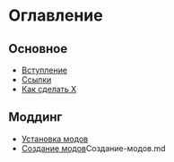 # Оглавление

## Основное
+ [Вступление](Основное/Вступление.md)
+ [Ссылки](Основное/Ссылки.md)
+ [Как сделать X](Основное/Как-сделать-X.md)

## Моддинг
+ [Установка модов](Моддинг/Установка-модов.md)
+ [Создание модов](Моддинг/)Создание-модов.md
